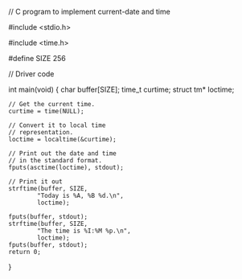 // C program to implement current-date and time 

#include <stdio.h>

#include <time.h>

#define SIZE 256

// Driver code

int main(void)
{
	char buffer[SIZE];
	time_t curtime;
	struct tm* loctime;

	// Get the current time.
	curtime = time(NULL);

	// Convert it to local time
	// representation.
	loctime = localtime(&curtime);

	// Print out the date and time
	// in the standard format.
	fputs(asctime(loctime), stdout);

	// Print it out
	strftime(buffer, SIZE,
			"Today is %A, %B %d.\n",
			loctime);

	fputs(buffer, stdout);
	strftime(buffer, SIZE,
			"The time is %I:%M %p.\n",
			loctime);
	fputs(buffer, stdout);
	return 0;
}
